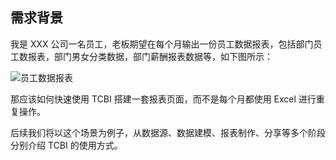 
## 需求背景
我是 XXX 公司一名员工，老板期望在每个月输出一份员工数据报表，包括部门员工数报表，部门男女分类数据，部门薪酬报表数据等，如下图所示：

![员工数据报表](https://qcloudimg.tencent-cloud.cn/raw/8548d7ad4dd16a811251ca93204365cf.png)

那应该如何快速使用 TCBI 搭建一套报表页面，而不是每个月都使用 Excel 进行重复操作。

后续我们将以这个场景为例子，从数据源、数据建模、报表制作、分享等多个阶段分别介绍 TCBI 的使用方式。
